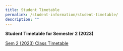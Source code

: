 ```yaml
---
title: Student Timetable
permalink: /student-information/student-timetable/
description: ""
---
```

**Student Timetable for Semester 2 (2023)**

[Sem 2 (2023) Class Timetable](/files/sem%202%20class%20timetable%20(2023).pdf)

